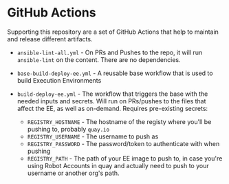 # GitHub Actions

Supporting this repository are a set of GitHub Actions that help to maintain and release different artifacts.

- `ansible-lint-all.yml` - On PRs and Pushes to the repo, it will run `ansible-lint` on the content.  There are no dependencies.

- `base-build-deploy-ee.yml` - A reusable base workflow that is used to build Execution Environments

- `build-deploy-ee.yml` - The workflow that triggers the base with the needed inputs and secrets.  Will run on PRs/pushes to the files that affect the EE, as well as on-demand.  Requires pre-existing secrets:
  - `REGISTRY_HOSTNAME` - The hostname of the registy where you'll be pushing to, probably `quay.io`
  - `REGISTRY_USERNAME` - The username to push as
  - `REGISTRY_PASSWORD` - The password/token to authenticate with when pushing
  - `REGISTRY_PATH` - The path of your EE image to push to, in case you're using Robot Accounts in quay and actually need to push to your username or another org's path.
